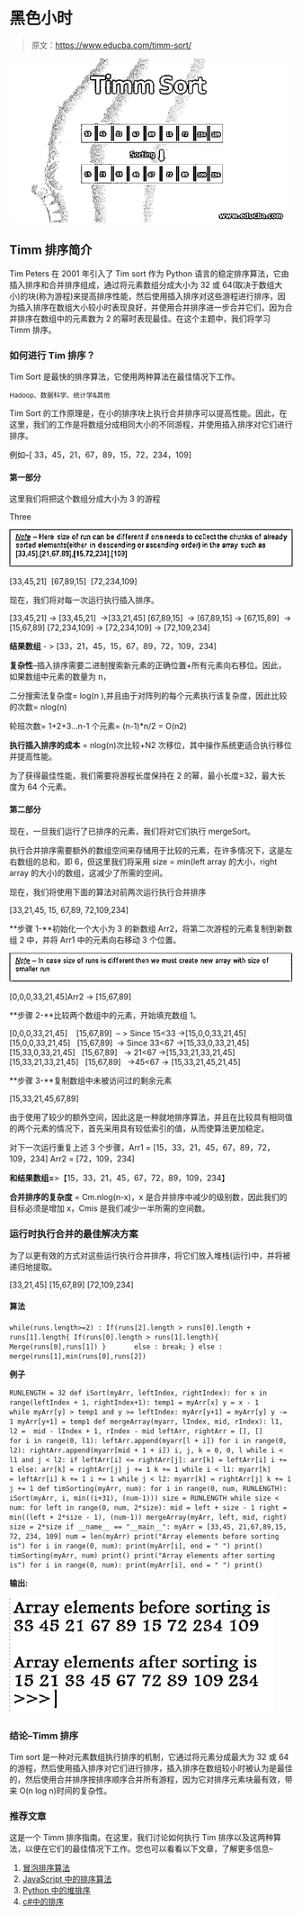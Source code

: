 # 黑色小时

> 原文：<https://www.educba.com/timm-sort/>

![Timm Sort](img/078ebc9f88b9721a02e3ff36c186cf5d.png)



## Timm 排序简介

Tim Peters 在 2001 年引入了 Tim sort 作为 Python 语言的稳定排序算法，它由插入排序和合并排序组成，通过将元素数组分成大小为 32 或 64(取决于数组大小)的块(称为游程)来提高排序性能，然后使用插入排序对这些游程进行排序，因为插入排序在数组大小较小时表现良好，并使用合并排序进一步合并它们，因为合并排序在数组中的元素数为 2 的幂时表现最佳。在这个主题中，我们将学习 Timm 排序。

### 如何进行 Tim 排序？

Tim Sort 是最快的排序算法，它使用两种算法在最佳情况下工作。

<small>Hadoop、数据科学、统计学&其他</small>

Tim Sort 的工作原理是，在小的排序块上执行合并排序可以提高性能。因此，在这里，我们的工作是将数组分成相同大小的不同游程，并使用插入排序对它们进行排序。

例如–[ 33，45，21，67，89，15，72，234，109]

#### 第一部分

这里我们将把这个数组分成大小为 3 的游程

Three

![](img/e83c8072b3a7315832eb3649e9418f4f.png)



[33,45,21]  [67,89,15]  [72,234,109]

现在，我们将对每一次运行执行插入排序。

[33,45,21] -> [33,45,21]  ->[33,21,45] [67,89,15]  -> [67,89,15] -> [67,15,89]  ->[15,67,89] [72,234,109] -> [72,234,109] -> [72,109,234]

**结果数组** - > [33，21，45，15，67，89，72，109，234]

**复杂性**–插入排序需要二进制搜索新元素的正确位置+所有元素向右移位。因此，如果数组中元素的数量为 n，

二分搜索法复杂度= log(n ),并且由于对阵列的每个元素执行该复杂度，因此比较的次数= nlog(n)

轮班次数= 1+2+3…n-1 个元素= (n-1)*n/2 = O(n2)

**执行插入排序的成本** = nlog(n)次比较+N2 次移位，其中操作系统更适合执行移位并提高性能。

为了获得最佳性能，我们需要将游程长度保持在 2 的幂，最小长度=32，最大长度为 64 个元素。

#### 第二部分

现在，一旦我们运行了已排序的元素，我们将对它们执行 mergeSort。

执行合并排序需要额外的数组空间来存储用于比较的元素，在许多情况下，这是左右数组的总和，即 6，但这里我们将采用 size = min(left array 的大小，right array 的大小)的数组，这减少了所需的空间。

现在，我们将使用下面的算法对前两次运行执行合并排序

[33,21,45, 15, 67,89, 72,109,234]

**步骤 1-**初始化一个大小为 3 的新数组 Arr2，将第二次游程的元素复制到新数组 2 中，并将 Arr1 中的元素向右移动 3 个位置。

![Timm Sort note 2](img/5dc82f05f35d6e6294f35843c00c3a93.png)



[0,0,0,33,21,45]Arr2 -> [15,67,89]

**步骤 2-**比较两个数组中的元素，开始填充数组 1。

[0,0,0,33,21,45]    [15,67,89]  – > Since 15<33 ->[15,0,0,33,21,45] [15,0,0,33,21,45]   [15,67,89]  -> Since 33<67 ->[15,33,0,33,21,45] [15,33,0,33,21,45]   [15,67,89]   -> 21<67 ->[15,33,21,33,21,45] [15,33,21,33,21,45]   [15,67,89]   ->45<67 -> [15,33,21,45,21,45]

**步骤 3-**复制数组中未被访问过的剩余元素

[15,33,21,45,67,89]

由于使用了较少的额外空间，因此这是一种就地排序算法，并且在比较具有相同值的两个元素的情况下，首先采用具有较低索引的值，从而使算法更加稳定。

对下一次运行重复上述 3 个步骤，Arr1 = [15，33，21，45，67，89，72，109，234] Arr2 = [72，109，234]

**和结果数组=**>【15，33，21，45，67，72，89，109，234】

**合并排序的复杂度** = Cm.nlog(n-x)，x 是合并排序中减少的级别数，因此我们的目标必须是增加 x，Cmis 是我们减少一半所需的空间数。

### 运行时执行合并的最佳解决方案

为了以更有效的方式对这些运行执行合并排序，将它们放入堆栈(运行)中，并将被递归地提取。

[33,21,45] [15,67,89] [72,109,234]

#### 算法

`while(runs.length>=2) :
If(runs[2].length > runs[0].length + runs[1].length{
If(runs[0].length > runs[1].length){
Merge(runs[0],runs[1])
}       else : break;
}
else : merge(runs[1],min(runs[0],runs[2])`

**例子**

`RUNLENGTH = 32
def iSort(myArr, leftIndex, rightIndex):
for x in range(leftIndex + 1, rightIndex+1):
temp1 = myArr[x] y = x - 1
while myArr[y] > temp1 and y >= leftIndex:
myArr[y+1] = myArr[y] y -= 1
myArr[y+1] = temp1
def mergeArray(myarr, lIndex, mid, rIndex):
l1, l2 =  mid - lIndex + 1, rIndex - mid
leftArr, rightArr = [], [] for i in range(0, l1):
leftArr.append(myarr[l + i])
for i in range(0, l2):
rightArr.append(myarr[mid + 1 + i])
i, j, k = 0, 0, l
while i < l1 and j < l2:
if leftArr[i] <= rightArr[j]:
arr[k] = leftArr[i] i += 1
else:
arr[k] = rightArr[j] j += 1
k += 1
while i < l1:
myarr[k] = leftArr[i] k += 1
i += 1
while j < l2:
myarr[k] = rightArr[j] k += 1
j += 1
def timSorting(myArr, num):
for i in range(0, num, RUNLENGTH):
iSort(myArr, i, min((i+31), (num-1)))
size = RUNLENGTH
while size < num:
for left in range(0, num, 2*size):
mid = left + size - 1
right = min((left + 2*size - 1), (num-1))
mergeArray(myArr, left, mid, right)
size = 2*size
if __name__ == "__main__":
myArr = [33,45, 21,67,89,15, 72, 234, 109] num = len(myArr)
print("Array elements before sorting is")
for i in range(0, num):
print(myArr[i], end = " ")
print()
timSorting(myArr, num)
print()
print("Array elements after sorting is")
for i in range(0, num):
print(myArr[i], end = " ")
print()`

**输出:**

![Timm Sort output](img/fc92af89cef0a91f108188a35ca6fef8.png)



### 结论–Timm 排序

Tim sort 是一种对元素数组执行排序的机制，它通过将元素分成最大为 32 或 64 的游程，然后使用插入排序对它们进行排序，插入排序在数组较小时被认为是最佳的，然后使用合并排序按排序顺序合并所有游程，因为它对排序元素块最有效，带来 O(n log n)时间的复杂性。

### 推荐文章

这是一个 Timm 排序指南。在这里，我们讨论如何执行 Tim 排序以及这两种算法，以便在它们的最佳情况下工作。您也可以看看以下文章，了解更多信息–

1.  [冒泡排序算法](https://www.educba.com/bubble-sort-algorithm/)
2.  [JavaScript 中的排序算法](https://www.educba.com/sorting-algorithms-in-javascript/)
3.  [Python 中的堆排序](https://www.educba.com/heap-sort-in-python/)
4.  [c#中的排序](https://www.educba.com/sorting-in-c-sharp/)





